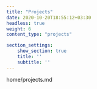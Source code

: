 ```yaml
---
title: "Projects"
date: 2020-10-20T18:55:12+03:30
headless: true
weight: 6
content_type: "projects"

section_settings:
    show_section: true
    title: ''
    subtitle: ''
---
```


home/projects.md